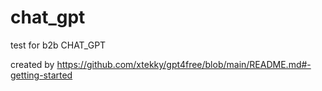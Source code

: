 # chat_gpt
test for b2b CHAT_GPT

created by https://github.com/xtekky/gpt4free/blob/main/README.md#-getting-started